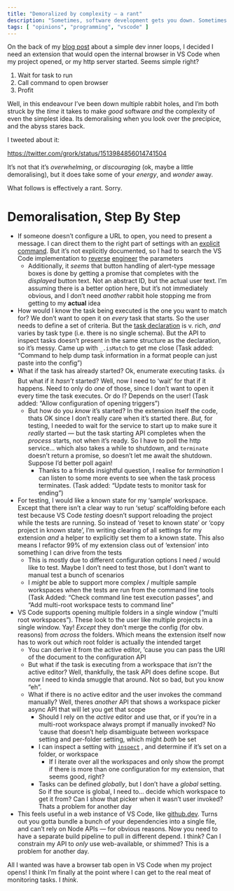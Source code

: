 ```yaml
---
title: "Demoralized by complexity – a rant"
description: "Sometimes, software development gets you down. Sometimes a rant about it helps."
tags: [ "opinions", "programming", "vscode" ]
---
```


On the back of my [blog post](https://www.codevoid.net/ruminations/2022/04/05/file-new-project-innerloop.html) about a simple dev inner loops, I decided I need an extension that would open the internal browser in VS Code when my project opened, or my http server started. Seems simple right?

1. Wait for task to run
2. Call command to open browser
3. Profit

Well, in this endeavour I’ve been down multiple rabbit holes, and I’m both struck by the _time_ it takes to make _good_ software _and_ the complexity of even the simplest idea. Its demoralising when you look over the precipice, and the abyss stares back.

I tweeted about it:

https://twitter.com/grork/status/1513984856014741504

It’s not that it’s _overwhelming_, or _discouraging_ (ok, maybe a little demoralising), but it does take some of your _energy_, and _wonder_ away.

What follows is effectively a rant. Sorry.

# Demoralisation, Step By Step

- If someone doesn’t configure a URL to open, you need to present a message. I can direct them to the right part of settings with an [explicit command](https://github.com/microsoft/vscode/blob/204d0247033ab7d2f6d1949ae6fd6d87e46a91b3/src/vs/workbench/contrib/preferences/browser/preferences.contribution.ts#L303). But it’s not explicitly documented, so I had to search the VS Code implementation to [reverse](https://github.com/microsoft/vscode/blob/204d0247033ab7d2f6d1949ae6fd6d87e46a91b3/src/vs/workbench/contrib/preferences/browser/preferences.contribution.ts#L128) [engineer](https://github.com/microsoft/vscode/blob/27dd7b41b6a830d5ea8eb896d5b2bb9c4bcd95ee/src/vs/workbench/services/preferences/browser/preferencesService.ts#L274) the parameters
   - Additionally, it _seems_ that button handling of alert-type message boxes is done by getting a promise that completes with the _displayed_ button text. Not an abstract ID, but the actual user text. I’m assuming there is a better option here, but it’s not immediately obvious, and I don’t need _another_ rabbit hole stopping me from getting to my **actual** idea
- How would I know the task being executed is the one you want to match for? We don’t want to open it on _every_ task that starts. So the user needs to define a set of criteria. But the [task declaration](https://code.visualstudio.com/docs/editor/tasks) is v. rich, _and_ varies by task type (i.e. there is no single schema). But the API to inspect tasks doesn’t present in the same structure as the declaration, so it’s messy. Came up with `_.isMatch` to get me close (Task added: “Command to help dump task information in a format people can just paste into the config”)
- What if the task has already started? Ok, enumerate executing tasks. 👍️  But what if it _hasn’t_ started? Well, now I need to ‘wait’ for that if it happens. Need to only do _one_ of those, since I don’t want to open it every time the task executes. Or do I? Depends on the user! (Task added: “Allow configuration of opening triggers”)
   - But how do you _know_ it’s started? In the extension itself the code, thats OK since I don’t really care when it’s started there. _But,_ for testing, I needed to wait for the service to start up to make sure it _really_ started — but the task starting API completes when the _process_ starts, not when it’s ready. So I have to poll the http service… which also takes a while to shutdown, and `terminate` doesn’t return a promise, so doesn’t let me await the shutdown. Suppose I’d better poll again!
      - Thanks to a friends insightful question, I realise for _termination_ I can listen to some more events to see when the task process terminates. (Task added: “Update tests to monitor task for ending”)
- For testing, I would like a known state for my ‘sample’ workspace. Except that there isn’t a clear way to run ‘setup’ scaffolding before each test because VS Code _testing_ doesn’t support reloading the project while the tests are running. So instead of ‘reset to known state’ or ‘copy project in known state’, I’m writing clearing of all settings for my extension _and_ a helper to explicitly set them to a known state. This also means I refactor 99% of my extension class out of ‘extension’ into something I can drive from the tests
   - This is mostly due to different configuration options I need / would like to test. Maybe I don’t need to test those, but I don’t want to manual test a bunch of scenarios
   - I _might_ be able to support more complex / multiple sample workspaces when the tests are run from the command line tools (Task Added: “Check command line test execution passes”, and “Add multi-root workspace tests to command line”
- VS Code supports opening multiple folders in a single window (“multi root workspaces”). These look to the user like multiple projects in a single window. Yay! _Except_ they don’t merge the config (for obv. reasons) from _across_ the folders. Which means the extension itself now has to work out _which_ root folder is actually the intended target
   - You can derive it from the active editor, ’cause you can pass the URI of the document to the configuration API
   - But what if the task is executing from a workspace that _isn’t_ the active editor? Well, thankfully, the task API does define scope. But now I need to kinda smuggle that around. Not so bad, but you know “eh”.
   - What if there is no active editor and the user invokes the command manually? Well, theres _another_ API that shows a workspace picker async API that will let you get that scope
      - Should I rely on the _active_ editor and use that, or if you’re in a multi-root workspace always prompt if manually invoked? No ‘cause that doesn’t help disambiguate between workspace setting and per-folder setting, which might _both_ be set
      - I can inspect a setting with [`inspect`](https://github.com/microsoft/vscode/blob/main/src/vscode-dts/vscode.d.ts#L5487) , and determine if it’s set on a folder, or workspace
         - If I iterate over all the workspaces and only show the prompt if there is more than one configuration for my extension, that seems good, right?
      - Tasks can be defined _globally_, but I don’t have a _global_ setting. So if the source is global, I need to… decide which workspace to get it from? Can I show that picker when it wasn’t user invoked? Thats a problem for another day
- This feels useful in a web instance of VS Code, like [github.dev](https://github.dev). Turns out you gotta bundle a bunch of your dependencies into a single file, and can’t rely on Node APIs — for obvious reasons. Now you need to have a separate build pipeline to pull in different depend. I think? Can I constrain my API to _only_ use web-available, or shimmed? This is a problem for another day.

All I wanted was have a browser tab open in VS Code when my project opens! I think I’m finally at the point where I can get to the real meat of monitoring tasks. I _think_.

